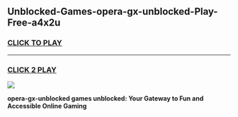 
## Unblocked-Games-opera-gx-unblocked-Play-Free-a4x2u
<h3>
<a href="https://premium76.site?title=opera-gx-unblocked&ref=23A">CLICK TO PLAY</a></h3>
<hr>

<h3>
<a href="https://premium76.site?title=opera-gx-unblocked&ref=23A">CLICK 2 PLAY</a>
  
</h3>

<a href="https://premium76.site?title=opera-gx-unblocked&ref=23A"><img src="https://clearcache.store/games.png"></a>


**opera-gx-unblocked games unblocked: Your Gateway to Fun and Accessible Online Gaming**
